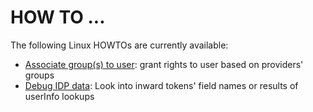 # HOW TO ...

The following Linux HOWTOs are currently available:

- [Associate group(s) to user](GROUPS_FROM_IDP.md): grant rights to user based on providers' groups
- [Debug IDP data](DEBUG_IDP.md): Look into inward tokens' field names or results of userInfo lookups
